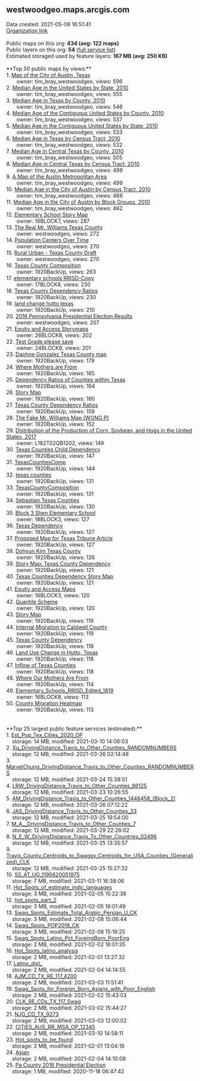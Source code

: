 <h2>westwoodgeo.maps.arcgis.com</h2> Data created: 2021-05-06 16:51:41 <br /><a target='new' href='https://westwoodgeo.maps.arcgis.com'>Organization link</a><br /><br />Public maps on this org: <b>434 (avg: 122 maps)</b><br />Public layers on this org: <b>54 </b>(<a target='new' href='https://services.arcgis.com/rTk51mBMnuiVtSEI/ArcGIS/rest/services'>full service list</a>)<br />Estimated storaged used by feature layers: <b>167 MB (avg: 250 KB)</b><br /><br />**Top 50 public maps by views:**<br />  1. <a target='new' href='https://www.arcgis.com/home/item.html?id=e97735ff45814a079ab5bfb699808392'>Map of the City of Austin, Texas</a> <br />  &nbsp;&nbsp;&nbsp;&nbsp; &nbsp;&nbsp;owner: tim_bray_westwoodgeo, views: 596<br />  2. <a target='new' href='https://www.arcgis.com/home/item.html?id=15bfe951e13b478c9ad64b42f12a5897'>Median Age in the United States by State, 2010</a> <br />  &nbsp;&nbsp;&nbsp;&nbsp; &nbsp;&nbsp;owner: tim_bray_westwoodgeo, views: 555<br />  3. <a target='new' href='https://www.arcgis.com/home/item.html?id=87975f74dab64ec69cfd2cd00638230a'>Median Age in Texas by County, 2010</a> <br />  &nbsp;&nbsp;&nbsp;&nbsp; &nbsp;&nbsp;owner: tim_bray_westwoodgeo, views: 546<br />  4. <a target='new' href='https://www.arcgis.com/home/item.html?id=99d69a9a8cc643e98fc03694eeb64fcc'>Median Age of the Contiguous United States by County, 2010</a> <br />  &nbsp;&nbsp;&nbsp;&nbsp; &nbsp;&nbsp;owner: tim_bray_westwoodgeo, views: 537<br />  5. <a target='new' href='https://www.arcgis.com/home/item.html?id=59c9aa1ab8494aae8b02267d9acea226'>Median Age in the Contiguous United States by State, 2010</a> <br />  &nbsp;&nbsp;&nbsp;&nbsp; &nbsp;&nbsp;owner: tim_bray_westwoodgeo, views: 533<br />  6. <a target='new' href='https://www.arcgis.com/home/item.html?id=af61758efe0b49138243a545551e933b'>Median Age in Texas by Census Tract, 2010</a> <br />  &nbsp;&nbsp;&nbsp;&nbsp; &nbsp;&nbsp;owner: tim_bray_westwoodgeo, views: 532<br />  7. <a target='new' href='https://www.arcgis.com/home/item.html?id=301f308037ce44649426d581fa4abbe0'>Median Age in Central Texas by County, 2010</a> <br />  &nbsp;&nbsp;&nbsp;&nbsp; &nbsp;&nbsp;owner: tim_bray_westwoodgeo, views: 505<br />  8. <a target='new' href='https://www.arcgis.com/home/item.html?id=f0babdf227e048c6a9f72fda8f6cbe6c'>Median Age in Central Texas by Census Tract, 2010</a> <br />  &nbsp;&nbsp;&nbsp;&nbsp; &nbsp;&nbsp;owner: tim_bray_westwoodgeo, views: 499<br />  9. <a target='new' href='https://www.arcgis.com/home/item.html?id=df7a583b02764f1b828f0ed99e68959c'>A Map of the Austin Metropolitan Area</a> <br />  &nbsp;&nbsp;&nbsp;&nbsp; &nbsp;&nbsp;owner: tim_bray_westwoodgeo, views: 499<br />  10. <a target='new' href='https://www.arcgis.com/home/item.html?id=358311786ac44ade883040928881f8e9'>Median Age in the City of Austin by Census Tract, 2010</a> <br />  &nbsp;&nbsp;&nbsp;&nbsp; &nbsp;&nbsp;owner: tim_bray_westwoodgeo, views: 468<br />  11. <a target='new' href='https://www.arcgis.com/home/item.html?id=3ddb9d79e3e74344805b9420d312c5db'>Median Age in the City of Austin by Block Groups, 2010</a> <br />  &nbsp;&nbsp;&nbsp;&nbsp; &nbsp;&nbsp;owner: tim_bray_westwoodgeo, views: 462<br />  12. <a target='new' href='https://www.arcgis.com/home/item.html?id=c8f7ac08c3c04b56bbe3e7f43f08add9'>Elementary School Story Map</a> <br />  &nbsp;&nbsp;&nbsp;&nbsp; &nbsp;&nbsp;owner: 16BLOCK7, views: 287<br />  13. <a target='new' href='https://www.arcgis.com/home/item.html?id=ac55becd2e96414bbb1ef1837480b42f'>The Real Mr. Williams Texas County</a> <br />  &nbsp;&nbsp;&nbsp;&nbsp; &nbsp;&nbsp;owner: westwoodgeo, views: 272<br />  14. <a target='new' href='https://www.arcgis.com/home/item.html?id=18dcd7c54dd84feca0bd7f7c7097c193'>Population Centers Over Time</a> <br />  &nbsp;&nbsp;&nbsp;&nbsp; &nbsp;&nbsp;owner: westwoodgeo, views: 270<br />  15. <a target='new' href='https://www.arcgis.com/home/item.html?id=27da336a769b44d288e2d3d11c105642'>Rural Urban - Texas County Draft</a> <br />  &nbsp;&nbsp;&nbsp;&nbsp; &nbsp;&nbsp;owner: westwoodgeo, views: 270<br />  16. <a target='new' href='https://www.arcgis.com/home/item.html?id=63db42d3fd2f4b6e8e220f19157fb510'>Texas County Composition</a> <br />  &nbsp;&nbsp;&nbsp;&nbsp; &nbsp;&nbsp;owner: 1920BackUp, views: 263<br />  17. <a target='new' href='https://www.arcgis.com/home/item.html?id=22a8539ff53446cf9981a87696288d7b'>elementary schools RRISD-Copy</a> <br />  &nbsp;&nbsp;&nbsp;&nbsp; &nbsp;&nbsp;owner: 17BLOCK8, views: 230<br />  18. <a target='new' href='https://www.arcgis.com/home/item.html?id=71bb1cfe083b4345b0d6fa0ee5816e72'>Texas County Dependency Ratios</a> <br />  &nbsp;&nbsp;&nbsp;&nbsp; &nbsp;&nbsp;owner: 1920BackUp, views: 230<br />  19. <a target='new' href='https://www.arcgis.com/home/item.html?id=50ac179580674aa89c6cac9a2c34f03d'>land change hutto texas</a> <br />  &nbsp;&nbsp;&nbsp;&nbsp; &nbsp;&nbsp;owner: 1920BackUp, views: 210<br />  20. <a target='new' href='https://www.arcgis.com/home/item.html?id=ee4c88e570f4458996ce94d009db8857'>2016 Pennsylvania Presidential Election Results</a> <br />  &nbsp;&nbsp;&nbsp;&nbsp; &nbsp;&nbsp;owner: westwoodgeo, views: 207<br />  21. <a target='new' href='https://www.arcgis.com/home/item.html?id=d367d0729c044297875f9b0ae4cd8167'>Equity and Access Storymaps</a> <br />  &nbsp;&nbsp;&nbsp;&nbsp; &nbsp;&nbsp;owner: 26BLOCK8, views: 202<br />  22. <a target='new' href='https://www.arcgis.com/home/item.html?id=a68fe1cbbae943beb7d80f391b8ebcb0'>Test Grade please save</a> <br />  &nbsp;&nbsp;&nbsp;&nbsp; &nbsp;&nbsp;owner: 24BLOCK8, views: 201<br />  23. <a target='new' href='https://www.arcgis.com/home/item.html?id=6649865c90114d20a2bf9771fe300ba1'>Daphne Gonzalez Texas County map</a> <br />  &nbsp;&nbsp;&nbsp;&nbsp; &nbsp;&nbsp;owner: 1920BackUp, views: 179<br />  24. <a target='new' href='https://www.arcgis.com/home/item.html?id=82f8227428de439681c7f672db3f39c3'>Where Mothers are From</a> <br />  &nbsp;&nbsp;&nbsp;&nbsp; &nbsp;&nbsp;owner: 1920BackUp, views: 165<br />  25. <a target='new' href='https://www.arcgis.com/home/item.html?id=d641c803d785470d95ac6fe2fcb318f2'>Dependency Ratios of Counties within Texas</a> <br />  &nbsp;&nbsp;&nbsp;&nbsp; &nbsp;&nbsp;owner: 1920BackUp, views: 164<br />  26. <a target='new' href='https://www.arcgis.com/home/item.html?id=c64eb1ba6553493eaad8c39ba468a4d8'>Story Map</a> <br />  &nbsp;&nbsp;&nbsp;&nbsp; &nbsp;&nbsp;owner: 1920BackUp, views: 160<br />  27. <a target='new' href='https://www.arcgis.com/home/item.html?id=0ce2c687028842e280e07dbf4dfcf269'>Texas County Dependency Ratios</a> <br />  &nbsp;&nbsp;&nbsp;&nbsp; &nbsp;&nbsp;owner: 1920BackUp, views: 159<br />  28. <a target='new' href='https://www.arcgis.com/home/item.html?id=318b4591ead3428dbb6e2b000b8d55fc'>The Fake Mr. Williams Map (WONG,P)</a> <br />  &nbsp;&nbsp;&nbsp;&nbsp; &nbsp;&nbsp;owner: 1920BackUp, views: 152<br />  29. <a target='new' href='https://www.arcgis.com/home/item.html?id=b224ba315784422e9abd9d5cafaf8fcd'>Distribution of the Production of Corn, Soybean, and Hogs in the United States, 2017</a> <br />  &nbsp;&nbsp;&nbsp;&nbsp; &nbsp;&nbsp;owner: L182T02QB1202, views: 149<br />  30. <a target='new' href='https://www.arcgis.com/home/item.html?id=f92209464eb94fb1a218b9dc83cb934c'>Texas Counties Child Dependency</a> <br />  &nbsp;&nbsp;&nbsp;&nbsp; &nbsp;&nbsp;owner: 1920BackUp, views: 147<br />  31. <a target='new' href='https://www.arcgis.com/home/item.html?id=6095df11ad2b48f999ab74a1260e2c0b'>TexasCountiesComp</a> <br />  &nbsp;&nbsp;&nbsp;&nbsp; &nbsp;&nbsp;owner: 1920BackUp, views: 144<br />  32. <a target='new' href='https://www.arcgis.com/home/item.html?id=5ece5719ffc84b9dbe66e516879fbf6e'>texas counties</a> <br />  &nbsp;&nbsp;&nbsp;&nbsp; &nbsp;&nbsp;owner: 1920BackUp, views: 131<br />  33. <a target='new' href='https://www.arcgis.com/home/item.html?id=309034d015f64688bf3e563c4e624043'>TexasCountyComposition</a> <br />  &nbsp;&nbsp;&nbsp;&nbsp; &nbsp;&nbsp;owner: 1920BackUp, views: 131<br />  34. <a target='new' href='https://www.arcgis.com/home/item.html?id=93a0a7252dd34e80badeb1120ffc1086'>Sebastian Texas Counties</a> <br />  &nbsp;&nbsp;&nbsp;&nbsp; &nbsp;&nbsp;owner: 1920BackUp, views: 130<br />  35. <a target='new' href='https://www.arcgis.com/home/item.html?id=1a0c9e3fb922491b9267185d6b76eefb'>Block 3 Shen Elementary School</a> <br />  &nbsp;&nbsp;&nbsp;&nbsp; &nbsp;&nbsp;owner: 18BLOCK3, views: 127<br />  36. <a target='new' href='https://www.arcgis.com/home/item.html?id=26abe8d0ef2949bbae17a49c8592062b'>Texas Dependency</a> <br />  &nbsp;&nbsp;&nbsp;&nbsp; &nbsp;&nbsp;owner: 1920BackUp, views: 127<br />  37. <a target='new' href='https://www.arcgis.com/home/item.html?id=70920c980a21405a98b249f8a68d3017'>Proposed Map for Texas Tribune Article</a> <br />  &nbsp;&nbsp;&nbsp;&nbsp; &nbsp;&nbsp;owner: 1920BackUp, views: 127<br />  38. <a target='new' href='https://www.arcgis.com/home/item.html?id=807cccf1305247d782452b531b84af73'>Dohyun Kim Texas County</a> <br />  &nbsp;&nbsp;&nbsp;&nbsp; &nbsp;&nbsp;owner: 1920BackUp, views: 126<br />  39. <a target='new' href='https://www.arcgis.com/home/item.html?id=7c25b418221e4109abc9876100df995c'>Story Map: Texas County Dependency</a> <br />  &nbsp;&nbsp;&nbsp;&nbsp; &nbsp;&nbsp;owner: 1920BackUp, views: 121<br />  40. <a target='new' href='https://www.arcgis.com/home/item.html?id=dcc8f9d493ee456ea05a2e3fa82e333c'>Texas Counties Dependency Story Map</a> <br />  &nbsp;&nbsp;&nbsp;&nbsp; &nbsp;&nbsp;owner: 1920BackUp, views: 121<br />  41. <a target='new' href='https://www.arcgis.com/home/item.html?id=e8bd471703364284b92a9c1dcbd814ad'>Equity and Access Maps</a> <br />  &nbsp;&nbsp;&nbsp;&nbsp; &nbsp;&nbsp;owner: 16BLOCK3, views: 120<br />  42. <a target='new' href='https://www.arcgis.com/home/item.html?id=3130f8971fd146ab820f69b17c250242'>Quantile Scheme</a> <br />  &nbsp;&nbsp;&nbsp;&nbsp; &nbsp;&nbsp;owner: 1920BackUp, views: 120<br />  43. <a target='new' href='https://www.arcgis.com/home/item.html?id=6483e2ea18d4432b8528a2d1488eeaf9'>Story Map</a> <br />  &nbsp;&nbsp;&nbsp;&nbsp; &nbsp;&nbsp;owner: 1920BackUp, views: 119<br />  44. <a target='new' href='https://www.arcgis.com/home/item.html?id=59dc6d78853c4b0bbec754ae61b03b90'>Internal Migration to Caldwell County</a> <br />  &nbsp;&nbsp;&nbsp;&nbsp; &nbsp;&nbsp;owner: 1920BackUp, views: 119<br />  45. <a target='new' href='https://www.arcgis.com/home/item.html?id=a203a58b3bef4c09b71f0317a3577538'>Texas County Dependency</a> <br />  &nbsp;&nbsp;&nbsp;&nbsp; &nbsp;&nbsp;owner: 1920BackUp, views: 118<br />  46. <a target='new' href='https://www.arcgis.com/home/item.html?id=9baac4a5ea4c4be5b58ec4daeaf0969c'>Land Use Change in Hutto, Texas</a> <br />  &nbsp;&nbsp;&nbsp;&nbsp; &nbsp;&nbsp;owner: 1920BackUp, views: 118<br />  47. <a target='new' href='https://www.arcgis.com/home/item.html?id=2603727165b947b69edd769a93f8ceab'>Inflow of Texas Counties</a> <br />  &nbsp;&nbsp;&nbsp;&nbsp; &nbsp;&nbsp;owner: 1920BackUp, views: 118<br />  48. <a target='new' href='https://www.arcgis.com/home/item.html?id=6cefb37b50864721844228e4a2d3cc84'>Where Our Mothers Are From</a> <br />  &nbsp;&nbsp;&nbsp;&nbsp; &nbsp;&nbsp;owner: 1920BackUp, views: 114<br />  49. <a target='new' href='https://www.arcgis.com/home/item.html?id=1cf7fd3a4ffa403bb9af6448e5932eee'>Elementary_Schools_RRISD_Edited_1819</a> <br />  &nbsp;&nbsp;&nbsp;&nbsp; &nbsp;&nbsp;owner: 16BLOCK8, views: 113<br />  50. <a target='new' href='https://www.arcgis.com/home/item.html?id=7e8bbff4d946457cbb0e0107c6caee7d'>County Migration Heatmap</a> <br />  &nbsp;&nbsp;&nbsp;&nbsp; &nbsp;&nbsp;owner: 1920BackUp, views: 113<br /><br /><br />**Top 25 largest public feature services (estimated):**<br /> 1. <a target='new' href='https://www.arcgis.com/home/item.html?id=bc1011751b824148bc47fe13b6f0cd22'>Est_Pop_Tex_Cities_2020_OP</a><br /> &nbsp;&nbsp;&nbsp;&nbsp;storage: 14 MB, modified: 2021-03-10 14:06:03<br /> 2. <a target='new' href='https://www.arcgis.com/home/item.html?id=b2353bc275b04b4ba310c2c884957cd6'>Xu_DrivingDistance_Travis_to_Other_Counties_RANDOMNUMBERS</a><br /> &nbsp;&nbsp;&nbsp;&nbsp;storage: 12 MB, modified: 2021-03-26 02:14:48<br /> 3. <a target='new' href='https://www.arcgis.com/home/item.html?id=ce30e7b780bf435fbdbd425f76eb44b2'>MarvelChung_DrivingDistance_Travis_to_Other_Counties_RANDOMNUMBERS</a><br /> &nbsp;&nbsp;&nbsp;&nbsp;storage: 12 MB, modified: 2021-03-24 15:38:51<br /> 4. <a target='new' href='https://www.arcgis.com/home/item.html?id=d01883d36fe64f1493e2cae3f49c954a'>LRW_DrivingDistance_Travis_to_Other_Counties_88125</a><br /> &nbsp;&nbsp;&nbsp;&nbsp;storage: 12 MB, modified: 2021-03-23 10:26:55<br /> 5. <a target='new' href='https://www.arcgis.com/home/item.html?id=68471880555e4497a5ff8a99c192e4f7'>AM_DrivingDistance_Travis_to_Other_Counties_1448458_(Block_2)</a><br /> &nbsp;&nbsp;&nbsp;&nbsp;storage: 12 MB, modified: 2021-03-26 07:12:22<br /> 6. <a target='new' href='https://www.arcgis.com/home/item.html?id=8635e5acd59348dca383c6ad8aadf761'>JAS_DrivingDistance_Travis_to_Other_Counties_33</a><br /> &nbsp;&nbsp;&nbsp;&nbsp;storage: 12 MB, modified: 2021-03-25 19:54:00<br /> 7. <a target='new' href='https://www.arcgis.com/home/item.html?id=8327950543364f2c9a2447b8e2c14e43'>M_A__DrivingDistance_Travis_to_Other_Counties_7</a><br /> &nbsp;&nbsp;&nbsp;&nbsp;storage: 12 MB, modified: 2021-03-29 22:26:02<br /> 8. <a target='new' href='https://www.arcgis.com/home/item.html?id=08c7fe4f96974173b49661e2bb4ee342'>N_E_W_DrivingDistance_Travis_To_Other_Countries_02496</a><br /> &nbsp;&nbsp;&nbsp;&nbsp;storage: 12 MB, modified: 2021-03-25 13:35:57<br /> 9. <a target='new' href='https://www.arcgis.com/home/item.html?id=88c60289b0644b2fa2815de3fbd3bea9'>Travis_County_Centroids_to_Swaggy_Centroids_for_USA_Counties_(Generalized)_CLK</a><br /> &nbsp;&nbsp;&nbsp;&nbsp;storage: 12 MB, modified: 2021-03-25 15:27:32<br /> 10. <a target='new' href='https://www.arcgis.com/home/item.html?id=3591726a3c9d4eb786408bf46a8f72f7'>SS_AT_UG_1195620051975</a><br /> &nbsp;&nbsp;&nbsp;&nbsp;storage: 7 MB, modified: 2021-03-11 16:38:06<br /> 11. <a target='new' href='https://www.arcgis.com/home/item.html?id=6a49df31aaac40ae84663f5b87cd689d'>Hot_Spots_of_estimate_indic_languages</a><br /> &nbsp;&nbsp;&nbsp;&nbsp;storage: 3 MB, modified: 2021-02-05 15:22:38<br /> 12. <a target='new' href='https://www.arcgis.com/home/item.html?id=385e1c70f68243aa83e83d84dc0258cd'>hot_spots_part_2</a><br /> &nbsp;&nbsp;&nbsp;&nbsp;storage: 3 MB, modified: 2021-02-05 16:01:49<br /> 13. <a target='new' href='https://www.arcgis.com/home/item.html?id=a558e3087c6e49bea82528c7aece7cd7'>Swag_Spots_Estimate_Total_Arabic_Persian_U_CK</a><br /> &nbsp;&nbsp;&nbsp;&nbsp;storage: 3 MB, modified: 2021-02-08 15:06:44<br /> 14. <a target='new' href='https://www.arcgis.com/home/item.html?id=6e505d89613f4c02b06459f18734fa5c'>Swag_Spots_POP2018_CK</a><br /> &nbsp;&nbsp;&nbsp;&nbsp;storage: 3 MB, modified: 2021-02-08 15:19:25<br /> 15. <a target='new' href='https://www.arcgis.com/home/item.html?id=21dee37fd661421baf6f875c0294abd9'>Swag_Spots_Latino_Pct_ForeingBorn_PoorEng</a><br /> &nbsp;&nbsp;&nbsp;&nbsp;storage: 2 MB, modified: 2021-02-02 16:01:35<br /> 16. <a target='new' href='https://www.arcgis.com/home/item.html?id=6f21baeb259b40839985a09f0626fc52'>Hot_Spots_latino_analysis</a><br /> &nbsp;&nbsp;&nbsp;&nbsp;storage: 2 MB, modified: 2021-02-01 13:27:32<br /> 17. <a target='new' href='https://www.arcgis.com/home/item.html?id=664fbda4b5124a2d9acc57589cd9318b'>Latino_dist_</a><br /> &nbsp;&nbsp;&nbsp;&nbsp;storage: 2 MB, modified: 2021-02-04 14:14:55<br /> 18. <a target='new' href='https://www.arcgis.com/home/item.html?id=0d02540b5328488fa1c0def9807dbad6'>AJM_CD_TX_RE_117_4200</a><br /> &nbsp;&nbsp;&nbsp;&nbsp;storage: 2 MB, modified: 2021-03-03 11:51:41<br /> 19. <a target='new' href='https://www.arcgis.com/home/item.html?id=a75fbe0872374c129293ca652630b174'>Swag_Spots_for_Foreign_Born_Asians_with_Poor_English</a><br /> &nbsp;&nbsp;&nbsp;&nbsp;storage: 2 MB, modified: 2021-02-02 15:43:03<br /> 20. <a target='new' href='https://www.arcgis.com/home/item.html?id=7aa2502ce5b4442790b2489de5779df9'>CLK_RE_CDs_TX_117_Swag</a><br /> &nbsp;&nbsp;&nbsp;&nbsp;storage: 2 MB, modified: 2021-03-02 15:44:27<br /> 21. <a target='new' href='https://www.arcgis.com/home/item.html?id=ae7bf9a5c24b47e39b8d794192671a87'>NJG_CD_TX_9273</a><br /> &nbsp;&nbsp;&nbsp;&nbsp;storage: 2 MB, modified: 2021-03-03 12:00:02<br /> 22. <a target='new' href='https://www.arcgis.com/home/item.html?id=ec5e781a8ae344ee9d771c487df9bc59'>CITIES_AUS_RR_MSA_OP_12345</a><br /> &nbsp;&nbsp;&nbsp;&nbsp;storage: 2 MB, modified: 2021-03-10 14:58:11<br /> 23. <a target='new' href='https://www.arcgis.com/home/item.html?id=96f4cccbbf1340a980bf865cb223328e'>Hot_spots_to_be_found</a><br /> &nbsp;&nbsp;&nbsp;&nbsp;storage: 2 MB, modified: 2021-02-01 13:04:16<br /> 24. <a target='new' href='https://www.arcgis.com/home/item.html?id=784144f5b53848ffb5730c8f49a923c1'>Asian</a><br /> &nbsp;&nbsp;&nbsp;&nbsp;storage: 2 MB, modified: 2021-02-04 14:10:08<br /> 25. <a target='new' href='https://www.arcgis.com/home/item.html?id=2101a829f9804332a66902c4026f21ad'>Pa County 2016 Presidential Election</a><br /> &nbsp;&nbsp;&nbsp;&nbsp;storage: 1 MB, modified: 2020-11-18 06:47:42<br />